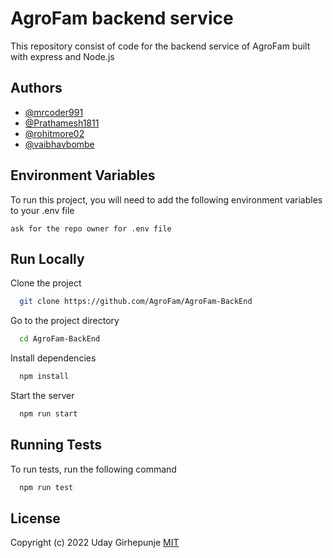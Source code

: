 
# AgroFam backend service

This repository consist of code for the backend service of AgroFam built with express and Node.js

## Authors

- [@mrcoder991](https://github.com/mrcoder991)
- [@Prathamesh1811](https://github.com/Prathamesh1811)
- [@rohitmore02](https://github.com/rohitmore02)
- [@vaibhavbombe](https://github.com/vaibhavbombe)
## Environment Variables

To run this project, you will need to add the following environment variables to your .env file

```
ask for the repo owner for .env file
```
## Run Locally

Clone the project

```bash
  git clone https://github.com/AgroFam/AgroFam-BackEnd
```

Go to the project directory

```bash
  cd AgroFam-BackEnd
```

Install dependencies

```bash
  npm install
```

Start the server

```bash
  npm run start
```


## Running Tests

To run tests, run the following command

```bash
  npm run test
```

## License
Copyright (c) 2022 Uday Girhepunje
[MIT](./LICENSE)
